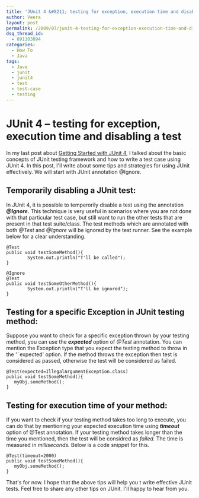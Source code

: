 ```yaml
---
title: 'JUnit 4 &#8211; testing for exception, execution time and disabling a test'
author: Veera
layout: post
permalink: /2009/07/junit-4-testing-for-exception-execution-time-and-disabling-a-test/
dsq_thread_id:
  - 891103894
categories:
  - How To
  - Java
tags:
  - Java
  - junit
  - junit4
  - test
  - test-case
  - testing
---
```

# JUnit 4 &#8211; testing for exception, execution time and disabling a test

In my last post about [Getting Started with JUnit 4][1], I talked about the basic concepts of JUnit testing framework and how to write a test case using JUnit 4. In this post, I'll write about some tips and strategies for using JUnit effectively. We will start with JUnit annotation @Ignore.

 [1]: http://veerasundar.com/blog/2009/06/getting-started-with-junit-4-java-testing-framework/ "Getting started with JUnit 4 - In order to test the java applications effectivley, we can use JUnit. framework Junit is an open source, Java testing framework that helps us to write and run tests for our application. Using JUnit, we can setup your testing objects, write the test methods for our objects, run those test methods and assert the testing outcomes for expected results."

## Temporarily disabling a JUnit test:

In JUnit 4, it is possible to temperorily disable a test using the annotation ***@Ignore***. This technique is very useful in scenarios where you are not done with that particular test case, but still want to run the other tests that are present in that test suite/class. The test methods which are annotated with both *@Test* and *@Ignore* will be ignored by the test runner. See the example below for a clear understanding.

    @Test
    public void testSomeMethod(){
            System.out.println("T'll be called");
    }
    
    @Ignore
    @Test
    public void testSomeOtherMethod(){
            System.out.println("T'll be ignored");
    }
    

## Testing for a specific Exception in JUnit testing method:

Suppose you want to check for a specific exception thrown by your testing method, you can use the ***expected*** option of *@Test* annotation. You can mention the Exception type that you expect the testing method to throw in the '˜expected' option. If the method throws the exception then test is considered as passed, otherwise the test will be considered as failed.

    @Test(expected=IllegalArgumentException.class)
    public void testSomeMethod(){
       myObj.someMethod();
    }
    

## Testing for execution time of your method:

If you want to check if your testing method takes too long to execute, you can do that by mentioning your expected execution time using ***timeout*** option of @Test annotation. If your testing method takes longer than the time you mentioned, then the test will be considred as *failed.* The time is measured in *milliseconds.* Below is a code snippet for this.

    @Test(timeout=2000)
    public void testSomeMethod(){
       myObj.someMethod();
    }
    

That's for now. I hope that the above tips will help you t write effective JUnit tests. Feel free to share any other tips on JUnit. I'll happy to hear from you.